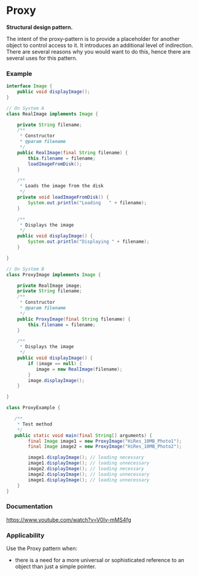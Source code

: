 # Proxy

**Structural design pattern.**

The intent of the proxy-pattern is to provide a placeholder for another object to control access to it. It introduces an additional level of indirection. There are several reasons why you would want to do this, hence there are several uses for this pattern.

### Example

``` Java
interface Image {
    public void displayImage();
}

// On System A
class RealImage implements Image {

    private String filename;
    /**
     * Constructor
     * @param filename
     */
    public RealImage(final String filename) {
        this.filename = filename;
        loadImageFromDisk();
    }

    /**
     * Loads the image from the disk
     */
    private void loadImageFromDisk() {
        System.out.println("Loading   " + filename);
    }

    /**
     * Displays the image
     */
    public void displayImage() {
        System.out.println("Displaying " + filename);
    }

}

// On System B
class ProxyImage implements Image {

    private RealImage image;
    private String filename;
    /**
     * Constructor
     * @param filename
     */
    public ProxyImage(final String filename) {
        this.filename = filename;
    }

    /**
     * Displays the image
     */
    public void displayImage() {
        if (image == null) {
           image = new RealImage(filename);
        }
        image.displayImage();
    }

}

class ProxyExample {

   /**
    * Test method
    */
   public static void main(final String[] arguments) {
        final Image image1 = new ProxyImage("HiRes_10MB_Photo1");
        final Image image2 = new ProxyImage("HiRes_10MB_Photo2");

        image1.displayImage(); // loading necessary
        image1.displayImage(); // loading unnecessary
        image2.displayImage(); // loading necessary
        image2.displayImage(); // loading unnecessary
        image1.displayImage(); // loading unnecessary
    }
}
```
### Documentation

https://www.youtube.com/watch?v=V0ly-mMS4fg

### Applicability

Use the Proxy pattern when:

* there is a need for a more universal or sophisticated reference to an object than just a simple pointer.
